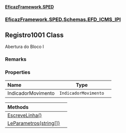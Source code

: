 #### [EficazFramework.SPED](EficazFrameworkSPED.md 'EficazFramework SPED')
### [EficazFramework.SPED.Schemas.EFD_ICMS_IPI](EficazFramework.SPED.Schemas.EFD_ICMS_IPI.md 'EficazFramework.SPED.Schemas.EFD_ICMS_IPI')

## Registro1001 Class

Abertura do Bloco I

### Remarks
### Properties

| Name | Type | |
| :--- | :---: | :--- |
| IndicadorMovimento | `IndicadorMovimento` |  |

| Methods | |
| :--- | :--- |
| [EscreveLinha()](EficazFramework.SPED.Schemas.EFD_ICMS_IPI/Registro1001/EscreveLinha().md 'EficazFramework.SPED.Schemas.EFD_ICMS_IPI.Registro1001.EscreveLinha()') | |
| [LeParametros(string[])](EficazFramework.SPED.Schemas.EFD_ICMS_IPI/Registro1001/LeParametros(string[]).md 'EficazFramework.SPED.Schemas.EFD_ICMS_IPI.Registro1001.LeParametros(string[])') | |
